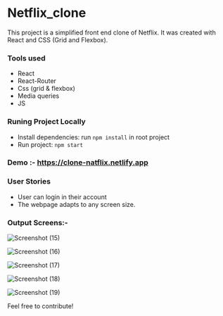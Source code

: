 # Netflix_clone


This project is a simplified front end clone of Netflix. It was created with React and CSS (Grid and Flexbox). 

### Tools used

- React
- React-Router
- Css (grid & flexbox)
- Media queries
- JS

### Runing Project Locally

- Install dependencies: run `npm install` in root project
- Run project: `npm start`

### Demo :- https://clone-natflix.netlify.app

### User Stories

- User can login in their account
- The webpage adapts to any screen size.

### Output Screens:-

![Screenshot (15)](https://user-images.githubusercontent.com/106462901/181194957-93f44a2c-d793-4cff-9bf3-e18c6d78b047.png)


![Screenshot (16)](https://user-images.githubusercontent.com/106462901/181194992-5c692a37-0436-43b7-915a-c1f04227e25b.png)


![Screenshot (17)](https://user-images.githubusercontent.com/106462901/181195029-5b12b371-da31-4300-b97d-6e41ecb03a8f.png)


![Screenshot (18)](https://user-images.githubusercontent.com/106462901/181195066-518bc7a2-3208-4c3b-af16-490a7d186edb.png)


![Screenshot (19)](https://user-images.githubusercontent.com/106462901/181195087-a24daf3a-54c9-4efc-ab4b-a2567c74ad6f.png)


Feel free to contribute!

